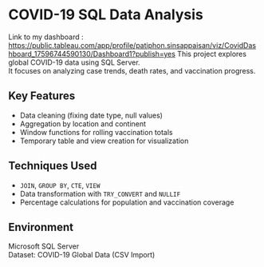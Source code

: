 #  COVID-19 SQL Data Analysis
Link to my dashboard : https://public.tableau.com/app/profile/patiphon.sinsappaisan/viz/CovidDashboard_17596744590130/Dashboard1?publish=yes
This project explores global COVID-19 data using SQL Server.  
It focuses on analyzing case trends, death rates, and vaccination progress.

## Key Features
- Data cleaning (fixing date type, null values)
- Aggregation by location and continent
- Window functions for rolling vaccination totals
- Temporary table and view creation for visualization

## Techniques Used
- `JOIN`, `GROUP BY`, `CTE`,  `VIEW`
- Data transformation with `TRY_CONVERT` and `NULLIF`
- Percentage calculations for population and vaccination coverage

## Environment
Microsoft SQL Server  
Dataset: COVID-19 Global Data (CSV Import)
